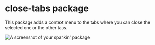 # close-tabs package

This package adds a context menu to the tabs where you can close the selected one or the other tabs.

![A screenshot of your spankin' package](https://f.cloud.github.com/assets/69169/2290250/c35d867a-a017-11e3-86be-cd7c5bf3ff9b.gif)
